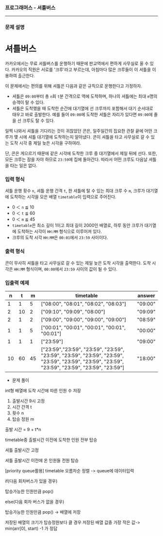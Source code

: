 ### 프로그래머스 - 셔틀버스

---

### **문제 설명**

# **셔틀버스**

카카오에서는 무료 셔틀버스를 운행하기 때문에 판교역에서 편하게 사무실로 올 수 있다. 카카오의 직원은 서로를 '크루'라고 부르는데, 아침마다 많은 크루들이 이 셔틀을 이용하여 출근한다.

이 문제에서는 편의를 위해 셔틀은 다음과 같은 규칙으로 운행한다고 가정하자.

- 셔틀은 `09:00`부터 총 `n`회 `t`분 간격으로 역에 도착하며, 하나의 셔틀에는 최대 `m`명의 승객이 탈 수 있다.
- 셔틀은 도착했을 때 도착한 순간에 대기열에 선 크루까지 포함해서 대기 순서대로 태우고 바로 출발한다. 예를 들어 `09:00`에 도착한 셔틀은 자리가 있다면 `09:00`에 줄을 선 크루도 탈 수 있다.

일찍 나와서 셔틀을 기다리는 것이 귀찮았던 콘은, 일주일간의 집요한 관찰 끝에 어떤 크루가 몇 시에 셔틀 대기열에 도착하는지 알아냈다. 콘이 셔틀을 타고 사무실로 갈 수 있는 도착 시각 중 제일 늦은 시각을 구하여라.

단, 콘은 게으르기 때문에 같은 시각에 도착한 크루 중 대기열에서 제일 뒤에 선다. 또한, 모든 크루는 잠을 자야 하므로 `23:59`에 집에 돌아간다. 따라서 어떤 크루도 다음날 셔틀을 타는 일은 없다.

### **입력 형식**

셔틀 운행 횟수 `n`, 셔틀 운행 간격 `t`, 한 셔틀에 탈 수 있는 최대 크루 수 `m`, 크루가 대기열에 도착하는 시각을 모은 배열 `timetable`이 입력으로 주어진다.

- 0 ＜ `n` ≦ 10
- 0 ＜ `t` ≦ 60
- 0 ＜ `m` ≦ 45
- `timetable`은 최소 길이 1이고 최대 길이 2000인 배열로, 하루 동안 크루가 대기열에 도착하는 시각이 `HH:MM` 형식으로 이루어져 있다.
- 크루의 도착 시각 `HH:MM`은 `00:01`에서 `23:59` 사이이다.

### **출력 형식**

콘이 무사히 셔틀을 타고 사무실로 갈 수 있는 제일 늦은 도착 시각을 출력한다. 도착 시각은 `HH:MM` 형식이며, `00:00`에서 `23:59` 사이의 값이 될 수 있다.

### **입출력 예제**

| n | t | m | timetable | answer |
| --- | --- | --- | --- | --- |
| 1 | 1 | 5 | ["08:00", "08:01", "08:02", "08:03"] | "09:00" |
| 2 | 10 | 2 | ["09:10", "09:09", "08:00"] | "09:09" |
| 2 | 1 | 2 | ["09:00", "09:00", "09:00", "09:00"] | "08:59" |
| 1 | 1 | 5 | ["00:01", "00:01", "00:01", "00:01", "00:01"] | "00:00" |
| 1 | 1 | 1 | ["23:59"] | "09:00" |
| 10 | 60 | 45 | ["23:59","23:59", "23:59", "23:59", "23:59", "23:59", "23:59", "23:59", "23:59", "23:59", "23:59", "23:59", "23:59", "23:59", "23:59", "23:59"] | "18:00" |

- 문제 풀이

int형 배열에 도착 시간에 따른 인원 수 저장

1. 출발시간 9시 고정
2. 시간 간격 t
3. 횟수 n
4. 탑승 정원 m

출발 시간 = 9 + t*n

timetable중 출발시간 이전에 도착한 인원 전부 탑승

셔틀 출발시간 고정

셔틀 출발시간 이전에 온 인원들 전원 탑승

[priority queue활용]
timetable 오름차순 정렬 -> queue에 데이터입력
  
if(다음 회차버스가 있을 경우)

  탑승가능한 인원만큼 pop()

else(다음 회차 버스가 없을 경우)

  탑승가능한 인원만큼 pop() -> 배열에 저장
  
저장된 배열의 크기가 탑승정원보다 클 경우 저장된 배열 값중 가장 작은 값-> min(arr[0], start) -1 가 정답
